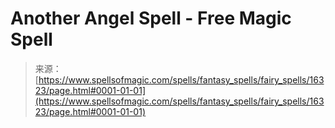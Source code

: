 <!--yml
category: 未分类
date: 2024-06-12 18:56:24
-->

# Another Angel Spell - Free Magic Spell

> 来源：[https://www.spellsofmagic.com/spells/fantasy_spells/fairy_spells/16323/page.html#0001-01-01](https://www.spellsofmagic.com/spells/fantasy_spells/fairy_spells/16323/page.html#0001-01-01)